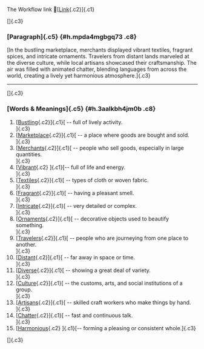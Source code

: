 The Workflow link
👏[[Link](https://www.google.com/url?q=http://www.google.com&sa=D&source=editors&ust=1759965628051830&usg=AOvVaw3kVhh58I3Gy44kKeYtZJ-9){.c2}]{.c1}

[]{.c3}

### [Paragraph]{.c5} {#h.mpda4mgbgq73 .c8}

[In the bustling marketplace, merchants displayed vibrant textiles,
fragrant spices, and intricate ornaments. Travelers from distant lands
marveled at the diverse culture, while local artisans showcased their
craftsmanship. The air was filled with animated chatter, blending
languages from across the world, creating a lively yet harmonious
atmosphere.]{.c3}

------------------------------------------------------------------------

[]{.c3}

### [Words & Meanings]{.c5} {#h.3aalkbh4jm0b .c8}

1.  [[Bustling](https://www.google.com/url?q=http://www.google.com&sa=D&source=editors&ust=1759965628054003&usg=AOvVaw0qHdp3qaLec9T5hm-MDAbI){.c2}]{.c1}[ --
    full of lively activity.\
    ]{.c3}
2.  [[Marketplace](https://www.google.com/url?q=http://www.google.com&sa=D&source=editors&ust=1759965628054514&usg=AOvVaw0F9jtLjX1-SxeEpBnlNeRJ){.c2}]{.c1}[ --
    a place where goods are bought and sold.\
    ]{.c3}
3.  [[Merchants](https://www.google.com/url?q=http://www.google.com&sa=D&source=editors&ust=1759965628055045&usg=AOvVaw3pQUQGJten30YJlHUnrDBd){.c2}]{.c1}[ --
    people who sell goods, especially in large quantities.\
    ]{.c3}
4.  [[Vibrant](https://www.google.com/url?q=http://www.google.com&sa=D&source=editors&ust=1759965628055603&usg=AOvVaw2LBH4hu9BjBl6ofnZld1Bc){.c2}
    ]{.c1}[-- full of life and energy.\
    ]{.c3}
5.  [[Textiles](https://www.google.com/url?q=http://www.google.com&sa=D&source=editors&ust=1759965628056007&usg=AOvVaw3AlZRaBTcoxY3FNgsq_ubU){.c2}]{.c1}[ --
    types of cloth or woven fabric.\
    ]{.c3}
6.  [[Fragrant](https://www.google.com/url?q=http://www.google.com&sa=D&source=editors&ust=1759965628056450&usg=AOvVaw2reMhsvGLBBHWAdKLEQ2ts){.c2}]{.c1}[ --
    having a pleasant smell.\
    ]{.c3}
7.  [[Intricate](https://www.google.com/url?q=http://www.google.com&sa=D&source=editors&ust=1759965628056842&usg=AOvVaw2PJ-cx2AKvJjDhTTw-If_K){.c2}]{.c1}[ --
    very detailed or complex.\
    ]{.c3}
8.  [[Ornaments](https://www.google.com/url?q=http://www.google.com&sa=D&source=editors&ust=1759965628057195&usg=AOvVaw10yh0t092x8jPK9JeM4Emn){.c2}]{.c1}[ --
    decorative objects used to beautify something.\
    ]{.c3}
9.  [[Travelers](https://www.google.com/url?q=http://www.google.com&sa=D&source=editors&ust=1759965628057609&usg=AOvVaw0BY98idxn5nsg-I4PrQ-3G){.c2}]{.c1}[ --
    people who are journeying from one place to another.\
    ]{.c3}
10. [[Distant](https://www.google.com/url?q=http://www.google.com&sa=D&source=editors&ust=1759965628058055&usg=AOvVaw0AHIpj7C1eT8kBThljfeSP){.c2}]{.c1}[ --
    far away in space or time.\
    ]{.c3}
11. [[Diverse](https://www.google.com/url?q=http://www.google.com&sa=D&source=editors&ust=1759965628058406&usg=AOvVaw34trElHviaAuQs_CVMHTqk){.c2}]{.c1}[ --
    showing a great deal of variety.\
    ]{.c3}
12. [[Culture](https://www.google.com/url?q=http://www.google.com&sa=D&source=editors&ust=1759965628058787&usg=AOvVaw0I7wfvF_AgbX7g_cNov-Z-){.c2}]{.c1}[ --
    the customs, arts, and social institutions of a group.\
    ]{.c3}
13. [[Artisans](https://www.google.com/url?q=http://www.google.com&sa=D&source=editors&ust=1759965628059402&usg=AOvVaw2AqvTSEoCJYm9Ub7bK-K1A){.c2}]{.c1}[ --
    skilled craft workers who make things by hand.\
    ]{.c3}
14. [[Chatter](https://www.google.com/url?q=http://www.google.com&sa=D&source=editors&ust=1759965628059913&usg=AOvVaw3tTU5IhgtmEp9pRQax6Pvv){.c2}]{.c1}[ --
    fast and continuous talk.\
    ]{.c3}
15. [[Harmonious](https://www.google.com/url?q=http://www.google.com&sa=D&source=editors&ust=1759965628060363&usg=AOvVaw0YvMrnLxQu4i7HujWweGya){.c2}
    ]{.c1}[-- forming a pleasing or consistent whole.]{.c3}

[]{.c3}
